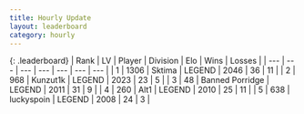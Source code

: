 ```yaml
---
title: Hourly Update
layout: leaderboard
category: hourly
---
```


{: .leaderboard}
| Rank | LV | Player | Division | Elo | Wins | Losses |
| --- | --- | --- | --- | --- | --- | --- |
| <span data-change="0">1</span> | 1306 | <span title="ID: 353063">Sktima</span> | LEGEND | <span data-change="0">2046</span> | <span data-change="0">36</span> | <span data-change="0">11</span> |
| <span data-change="0">2</span> | 968 | <span title="ID: 392407">Kunzut1k</span> | LEGEND | <span data-change="0">2023</span> | <span data-change="0">23</span> | <span data-change="0">5</span> |
| <span data-change="0">3</span> | 48 | <span title="ID: 659170">Banned Porridge</span> | LEGEND | <span data-change="0">2011</span> | <span data-change="0">31</span> | <span data-change="0">9</span> |
| <span data-change="0">4</span> | 260 | <span title="ID: 443550">Alt1</span> | LEGEND | <span data-change="0">2010</span> | <span data-change="0">25</span> | <span data-change="0">11</span> |
| <span data-change="0">5</span> | 638 | <span title="ID: 512212">luckyspoin</span> | LEGEND | <span data-change="0">2008</span> | <span data-change="0">24</span> | <span data-change="0">3</span> |